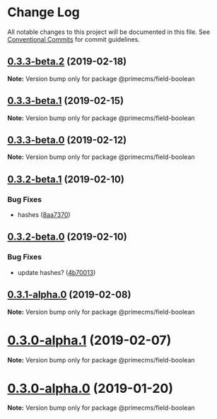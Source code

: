 # Change Log

All notable changes to this project will be documented in this file.
See [Conventional Commits](https://conventionalcommits.org) for commit guidelines.

## [0.3.3-beta.2](https://github.com/birkir/prime/tree/master/packages/prime-field-boolean/compare/v0.3.3-beta.1...v0.3.3-beta.2) (2019-02-18)

**Note:** Version bump only for package @primecms/field-boolean

## [0.3.3-beta.1](https://github.com/birkir/prime/tree/master/packages/prime-field-boolean/compare/v0.3.3-beta.0...v0.3.3-beta.1) (2019-02-15)

**Note:** Version bump only for package @primecms/field-boolean

## [0.3.3-beta.0](https://github.com/birkir/prime/tree/master/packages/prime-field-boolean/compare/v0.3.2-beta.9...v0.3.3-beta.0) (2019-02-12)

**Note:** Version bump only for package @primecms/field-boolean

## [0.3.2-beta.1](https://github.com/birkir/prime/tree/master/packages/prime-field-boolean/compare/v0.3.2-beta.0...v0.3.2-beta.1) (2019-02-10)

### Bug Fixes

- hashes ([8aa7370](https://github.com/birkir/prime/tree/master/packages/prime-field-boolean/commit/8aa7370))

## [0.3.2-beta.0](https://github.com/birkir/prime/tree/master/packages/prime-field-boolean/compare/v0.3.1-alpha.0...v0.3.2-beta.0) (2019-02-10)

### Bug Fixes

- update hashes? ([4b70013](https://github.com/birkir/prime/tree/master/packages/prime-field-boolean/commit/4b70013))

## [0.3.1-alpha.0](https://github.com/birkir/prime/tree/master/packages/prime-field-boolean/compare/v0.3.0-alpha.5...v0.3.1-alpha.0) (2019-02-08)

**Note:** Version bump only for package @primecms/field-boolean

# [0.3.0-alpha.1](https://github.com/birkir/prime/tree/master/packages/prime-field-boolean/compare/v0.3.0-alpha.0...v0.3.0-alpha.1) (2019-02-07)

**Note:** Version bump only for package @primecms/field-boolean

# [0.3.0-alpha.0](https://github.com/birkir/prime/tree/master/packages/prime-field-boolean/compare/v0.2.21...v0.3.0-alpha.0) (2019-01-20)

**Note:** Version bump only for package @primecms/field-boolean
